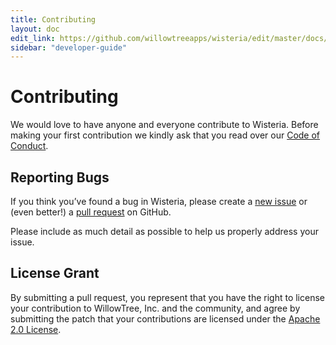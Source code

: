 ```yaml
---
title: Contributing
layout: doc
edit_link: https://github.com/willowtreeapps/wisteria/edit/master/docs/developer-guide/contributing/index.md
sidebar: "developer-guide"
---
```


# Contributing

We would love to have anyone and everyone contribute to Wisteria. Before making your first contribution we kindly ask that you read over our [Code of Conduct](code-of-conduct).

## Reporting Bugs

If you think you’ve found a bug in Wisteria, please create a [new issue](https://github.com/willowtreeapps/wisteria/issues/new) or (even better!) a [pull request](https://github.com/willowtreeapps/wisteria/compare) on GitHub.

Please include as much detail as possible to help us properly address your issue.

## License Grant

By submitting a pull request, you represent that you have the right to license your contribution to WillowTree, Inc. and the community, and agree by submitting the patch that your contributions are licensed under the [Apache 2.0 License](https://github.com/willowtreeapps/wisteria/blob/master/LICENSE).